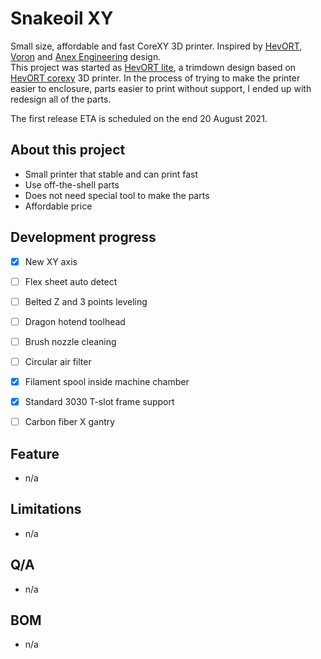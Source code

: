 # Snakeoil XY

Small size, affordable and fast CoreXY 3D printer. Inspired by [HevORT](https://miragec79.github.io/HevORT/), [Voron](https://vorondesign.com/) and [Anex Engineering](https://github.com/Annex-Engineering) design.  
This project was started as [HevORT lite](https://github.com/ChipCE/HevORT-lite), a trimdown design based on [HevORT corexy](https://miragec79.github.io/HevORT/) 3D printer. In the process of trying to make the printer easier to enclosure, parts easier to print without support, I ended up with redesign all of the parts.  

The first release ETA is scheduled on the end 20 August 2021.

## About this project

- Small printer that stable and can print fast  
- Use off-the-shell parts  
- Does not need special tool to make the parts  
- Affordable price  

## Development progress

- [x] New XY axis
- [ ] Flex sheet auto detect
- [ ] Belted Z and 3 points leveling
- [ ] Dragon hotend toolhead
- [ ] Brush nozzle cleaning
- [ ] Circular air filter
- [x] Filament spool inside machine chamber
- [x] Standard 3030 T-slot frame support
- [ ] Carbon fiber X gantry


## Feature

- n/a


## Limitations  

- n/a


## Q/A

- n/a

	
## BOM  

- n/a
	



